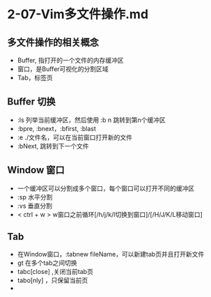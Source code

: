 #  2-07-Vim多文件操作.md

## 多文件操作的相关概念
- Buffer, 指打开的一个文件的内存缓冲区
- 窗口，是Buffer可视化的分割区域
- Tab，标签页

## Buffer 切换
- :ls 列举当前缓冲区，然后使用 :b n 跳转到第n个缓冲区
- :bpre, :bnext，:bfirst, :blast
- :e ./文件名，可以在当前窗口打开新的文件
- :bNext, 跳转到下一个文件

## Window 窗口
- 一个缓冲区可以分割成多个窗口，每个窗口可以打开不同的缓冲区
- :sp 水平分割
- :vs 垂直分割
- < ctrl + w > w窗口之前循环[/h/j/k/l切换到窗口]/[/H/J/K/L移动窗口]


## Tab
- 在Window窗口，:tabnew fileName，可以新建tab页并且打开新文件
- gt 在多个tab之间切换
- tabc[close] ,关闭当前tab页
- tabo[nly] ，只保留当前页
- 
